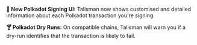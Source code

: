 <!-- version: v2.1.0 -->

**<span class="icon">🔏</span> New Polkadot Signing UI:** Talisman now shows customised and detailed information about each Polkadot transaction you're signing.

**<span class="icon">🍸</span> Polkadot Dry Runs:** On compatible chains, Talisman will warn you if a dry-run identifies that the transaction is likely to fail.
